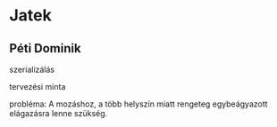 # Jatek
## Péti Dominik
szerializálás

tervezési minta

probléma: A mozáshoz, a több helyszín miatt rengeteg egybeágyazott elágazásra lenne szükség.